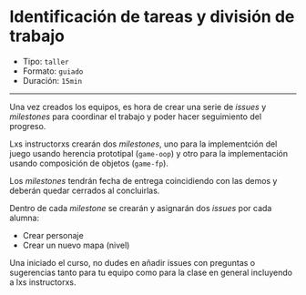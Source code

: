 # Identificación de tareas y división de trabajo

* Tipo: `taller`
* Formato: `guiado`
* Duración: `15min`

***

Una vez creados los equipos, es hora de crear una serie de _issues_ y
_milestones_ para coordinar el trabajo y poder hacer seguimiento del progreso.

Lxs instructorxs crearán dos _milestones_, uno para la implementción del juego
usando herencia prototipal (`game-oop`) y otro para la implementación usando
composición de objetos (`game-fp`).

Los _milestones_ tendrán fecha de entrega coincidiendo con las demos y deberán
quedar cerrados al concluirlas.

Dentro de cada _milestone_ se crearán y asignarán dos _issues_ por cada alumna:

* Crear personaje
* Crear un nuevo mapa (nivel)

Una iniciado el curso, no dudes en añadir issues con preguntas o sugerencias
tanto para tu equipo como para la clase en general incluyendo a lxs
instructorxs.
